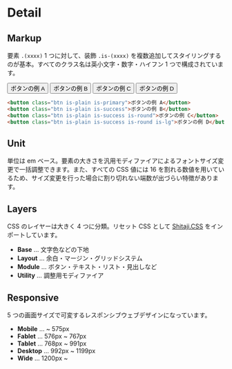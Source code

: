 # Detail

## Markup

要素 `.(xxxx)` 1 つに対して、装飾 `.is-(xxxx)` を複数追加してスタイリングするのが基本。すべてのクラス名は英小文字・数字・ハイフン 1 つで構成されています。

<div class="group is-wrap is-example">
  <div class="btns">
    <button class="btn is-plain is-primary">ボタンの例 A</button>
    <button class="btn is-plain is-success">ボタンの例 B</button>
    <button class="btn is-plain is-success is-round">ボタンの例 C</button>
    <button class="btn is-plain is-success is-round is-lg">ボタンの例 D</button>
  </div>
</div>

```html
<button class="btn is-plain is-primary">ボタンの例 A</button>
<button class="btn is-plain is-success">ボタンの例 B</button>
<button class="btn is-plain is-success is-round">ボタンの例 C</button>
<button class="btn is-plain is-success is-round is-lg">ボタンの例 D</button>
```

## Unit

単位は em ベース。要素の大きさを汎用モディファイアによるフォントサイズ変更で一括調整できます。また、すべての CSS 値には 16 を割れる数値を用いているため、サイズ変更を行った場合に割り切れない端数が出づらい特徴があります。

## Layers

CSS のレイヤーは大きく 4 つに分類。リセット CSS として [Shitaji.CSS](https://qrac.github.io/shitajicss/) をインポートしています。

* **Base** … 文字色などの下地
* **Layout** … 余白・マージン・グリッドシステム
* **Module** … ボタン・テキスト・リスト・見出しなど
* **Utility** … 調整用モディファイア

## Responsive

5 つの画面サイズで可変するレスポンシブウェブデザインになっています。

* **Mobile** … ~ 575px
* **Fablet** … 576px ~ 767px
* **Tablet** … 768px ~ 991px
* **Desktop** … 992px ~ 1199px
* **Wide** … 1200px ~
